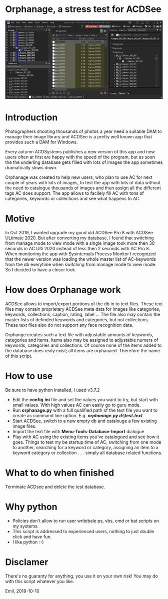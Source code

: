 # Orphanage, a stress test for ACDSee

![Screenshot](Screenshot.jpg)

# Introduction
Photographers shooting thousands of photos a year need a suitable DAM to manage their image library and ACDSee is a pretty well known app that provides such a DAM for Windows.

Every autumn ACDSystems publishes a new version of this app and new users often at first are happy with the speed of the program, but as soon the the underling database gets filled with lots of images the app sometimes dramatically slows down. 

Orphanage was created to help new users, who plan to use AC for next couple of years with lots of images, to test the app with lots of data without the need to catalogue thousands of images and then assign all the different tags AC does support. The app allows to facilely fill AC with tons of categories, keywords or collections and see what happens to AC.

# Motive
In Oct 2019, I wanted upgrade my good old ACDSee Pro 8 with ACDSee ULtimate 2020. But after converting my database, I found that switching from manage mode to view mode with a single image took more then 30 seconds in AC Ulti 2020 instead of less then 2 seconds with AC Pro 8. When monitoring the app with Sysinternals Process Monitor I recognized that the newer version was loading the whole master list of AC-keywords from the db everytime when switching from manage mode to view mode. So I decided to have a closer look.

# How does Orphanage work
ACDSee allows to import/export portions of the db in to text files. These text files may contain proprietary ACDSee meta data for images like categories, keywords, collections, caption, rating, label ... The file also may contain the master lists of definded keywords and categories, but not collections. These text files also do not support any face recognition data.

Orphange creates such a text file with adjustable amounts of keywords, categories and items. Items also may be assigned to adjustable numers of keywords, categories and collections. Of course none of the items added to the database does realy exist; all items are orphanaed. Therefore the name of this script. 

# How to use
Be sure to have python installed, I used v3.7.2
* Edit the **config.ini** file and set the values you want to try, but start with small values. With high values AC can easily go to guru mode. 
* Run **orphanage.py** with a full qualified path of the text file you want to create as command line option. E.g. ***orphanage.py d:\test.text***
* Start ACDSee, switch to a new empty db and catalouge a few existing image files.
* Import the text file with **Menu-Tools-Database-Import** dialogue
* Play with AC using the existing items you've catalogued and see how it goes. Things to test my be startup time of AC, switching from one mode to another, searching for a keyword or category, assigning an item to a keyword category or collection . . . simply all database related functions. 

# What to do when finished 
Terminate ACDsee and delete the test database.

# Why python
* Policies don't allow to run user writebale ps, vbs, cmd or bat scripts on my systems.
* This script is addressed to experienced users, nothing to just double click and have fun.
* I like python :-)

# Disclamer
There's no guaranty for anything, you use it on your own risk!
You may do with this script whatever you like. 


Emil, 2019-10-10

